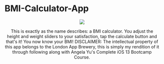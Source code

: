 # BMI-Calculator-App

<p align="center">
<img src="https://github.com/drkuster/Split-It-App/blob/master/BMI%20Calculator%20Screenshots/SplitIt.png?raw=true">
</p>

<p align="center">
This is exactly as the name describes: a BMI calculator. You adjust the height and weight sliders to your satisfaction, tap the calculate button and that's it! You now know your BMI!  DISCLAIMER: The intellectual property of this app belongs to the London App Brewery, this is simply my rendition of it through following along with Angela Yu's Complete iOS 13 Bootcamp Course.  </p>
